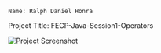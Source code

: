     Name: Ralph Daniel Honra
Project Title: FECP-Java-Session1-Operators

![Project Screenshot](https://drive.google.com/file/d/1xpFk6c2egXREAijCp9HLMTMIUeorKf8V/view?usp=sharing "Project Screenshot")
